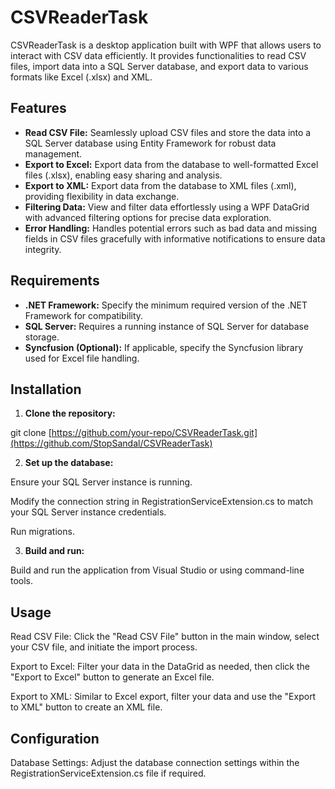 # CSVReaderTask

CSVReaderTask is a desktop application built with WPF that allows users to interact with CSV data efficiently. It provides functionalities to read CSV files, import data into a SQL Server database, and export data to various formats like Excel (.xlsx) and XML.

## Features

- **Read CSV File:** Seamlessly upload CSV files and store the data into a SQL Server database using Entity Framework for robust data management.
- **Export to Excel:** Export data from the database to well-formatted Excel files (.xlsx), enabling easy sharing and analysis.
- **Export to XML:**  Export data from the database to XML files (.xml), providing flexibility in data exchange.
- **Filtering Data:**  View and filter data effortlessly using a WPF DataGrid with advanced filtering options for precise data exploration.
- **Error Handling:**  Handles potential errors such as bad data and missing fields in CSV files gracefully with informative notifications to ensure data integrity.

## Requirements

- **.NET Framework:**  Specify the minimum required version of the .NET Framework for compatibility.
- **SQL Server:** Requires a running instance of SQL Server for database storage.
- **Syncfusion (Optional):**  If applicable, specify the Syncfusion library used for Excel file handling.

## Installation

1. **Clone the repository:**

git clone [https://github.com/your-repo/CSVReaderTask.git](https://github.com/StopSandal/CSVReaderTask)

2. **Set up the database:**

Ensure your SQL Server instance is running.

Modify the connection string in RegistrationServiceExtension.cs to match your SQL Server instance credentials.

Run migrations.

3. **Build and run:**
   
Build and run the application from Visual Studio or using command-line tools.

## Usage

Read CSV File: Click the "Read CSV File" button in the main window, select your CSV file, and initiate the import process.

Export to Excel: Filter your data in the DataGrid as needed, then click the "Export to Excel" button to generate an Excel file.

Export to XML: Similar to Excel export, filter your data and use the "Export to XML" button to create an XML file.

## Configuration

Database Settings: Adjust the database connection settings within the RegistrationServiceExtension.cs file if required.
